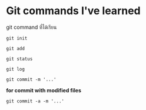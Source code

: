 # Git commands I've learned

git command ที่ได้เรียน 

`git init`

`git add`

`git status`

`git log`

`git commit -m '...'`

**for commit with modified files**

`git commit -a -m '...'`  
